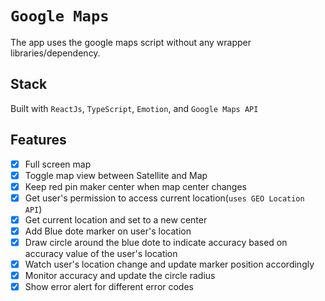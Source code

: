# **`Google Maps`** 
The app uses the google maps script without any wrapper libraries/dependency.

## **Stack**

Built with `ReactJs`, `TypeScript`, `Emotion`, and `Google Maps API`


## **Features**
 - [x] Full screen map
 - [x] Toggle map view between Satellite and Map
 - [x] Keep red pin maker center when map center changes
 - [x] Get user's permission to access current location(`uses GEO Location API`)
 - [x] Get current location and set to a new center
 - [x] Add Blue dote marker on user's location
 - [x] Draw circle around the blue dote to indicate accuracy based on accuracy value of the user's location
 - [x] Watch user's location change and update marker position accordingly
 - [x] Monitor accuracy and update the circle radius
 - [x] Show error alert for different error codes
